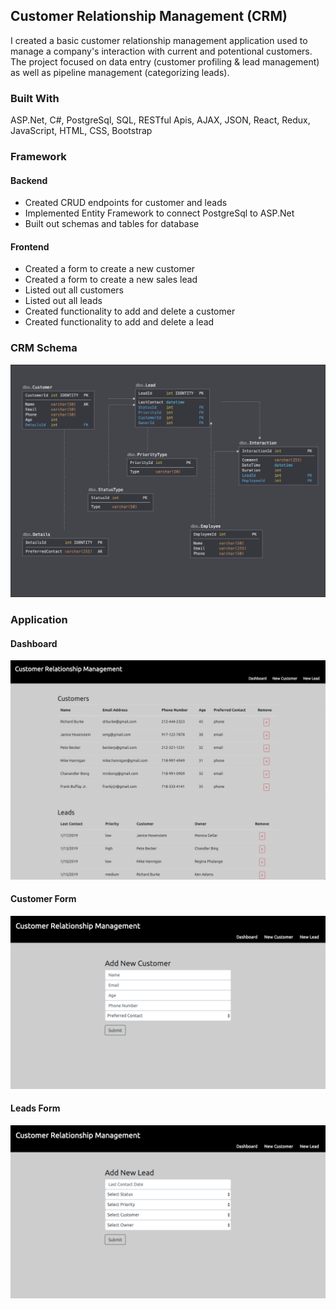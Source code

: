 ## Customer Relationship Management (CRM) 

I created a basic customer relationship management application used to manage a company's interaction with current and potentional customers. The project focused on data entry (customer profiling & lead management) as well as pipeline management (categorizing leads).

### Built With

ASP.Net, C#, PostgreSql, SQL, RESTful Apis, AJAX, JSON, React, Redux, JavaScript, HTML, CSS, Bootstrap

### Framework 

#### Backend 

* Created CRUD endpoints for customer and leads
* Implemented Entity Framework to connect PostgreSql to ASP.Net
* Built out schemas and tables for database

#### Frontend

* Created a form to create a new customer
* Created a form to create a new sales lead
* Listed out all customers
* Listed out all leads
* Created functionality to add and delete a customer
* Created functionality to add and delete a lead

### CRM Schema

![alt text](/wireframes/crm-schema.png)

### Application 

#### Dashboard

![alt text](/wireframes/Dashboard.png)

#### Customer Form

![alt text](/wireframes/CustomerForm.png)

#### Leads Form

![alt text](/wireframes/LeadForm.png)

